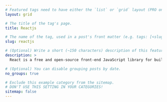 ```yaml
---
# Featured tags need to have either the `list` or `grid` layout (PRO only).
layout: grid

# The title of the tag's page.
title: Reactjs

# The name of the tag, used in a post's front matter (e.g. tags: [<slug>]).
slug: reactjs

# (Optional) Write a short (~150 characters) description of this featured tag.
description: >
  React is a free and open-source front-end JavaScript library for building user interfaces based on UI components. It is maintained by Meta and a community of individual developers and companies.

# (Optional) You can disable grouping posts by date.
no_groups: true

# Exclude this example category from the sitemap.
# DON'T USE THIS SETTING IN YOUR CATEGORIES!
sitemap: false
---
```

